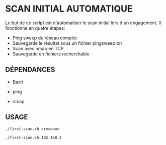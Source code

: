 # SCAN INITIAL AUTOMATIQUE

Le but de ce script est d'automatiser le scan initial lors d'un engagement. Il fonctionne en quatre étapes:
  - Ping sweep du réseau complet
  - Sauvegarde le résultat sous un fichier pingsweep.txt
  - Scan avec nmap en TCP
  - Sauvegarde en fichiers recherchable

## DÉPENDANCES

- Bash

- ping

- nmap

## USAGE

    ./first-scan.sh <réseau>

    ./first-scan.sh 192.168.1
